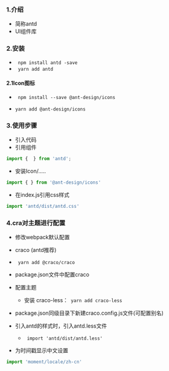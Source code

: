 ### 1.介绍

- 简称antd
- UI组件库

### 2.安装

- ` npm install antd -save` 
- ` yarn add antd`

#### 2.1Icon图标

- ` npm install --save @ant-design/icons`

- ` yarn add @ant-design/icons `

### 3.使用步骤

- 引入代码
- 引用组件

```js
import {  } from 'antd';
```

- 安装Icon/.....

```js
import { } from '@ant-design/icons'
```

- 在index.js引用css样式

```js
import 'antd/dist/antd.css'
```

### 4.cra对主题进行配置

- 修改webpack默认配置
- craco (antd推荐)
- ` yarn add @craco/craco`
- package.json文件中配置craco
- 配置主题
  - 安装 craco-less：` yarn add craco-less`
- package.json同级目录下新建craco.config.js文件(可配置别名)
- 引入antd的样式时，引入antd.less文件
  - ` import 'antd/dist/antd.less'`

- 为时间戳显示中文设置

```js
import 'moment/locale/zh-cn'
```

